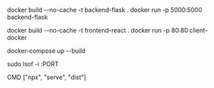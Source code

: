 docker build --no-cache -t backend-flask .
docker run -p 5000:5000 backend-flask

docker build --no-cache -t frontend-react .
docker run -p 80:80 client-docker

docker-compose up --build

sudo lsof -i :PORT

CMD ["npx", "serve", "dist"]
